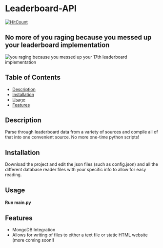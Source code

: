 # Leaderboard-API

[![HitCount](https://hits.dwyl.com/{username}/{project-name}.svg)](https://hits.dwyl.com/{username}/{project-name})

## No more of you raging because you messed up your leaderboard implementation

![you raging because you messed up your 17th leaderboard implementation](clout_chasing/spike-monkey-typing.gif)


## Table of Contents

- [Description](#description)
- [Installation](#installation)
- [Usage](#usage)
- [Features](#features)

## Description

Parse through leaderboard data from a variety of sources and compile all of that into one 
convenient source. No more one-time python scripts!

## Installation

Download the project and edit the json files (such as config.json) and all
the different database reader files with your specific info to allow for easy reading.

## Usage

#### Run main.py

## Features

- MongoDB Integration
- Allows for writing of files to either a text file or static HTML website (more coming soon!)